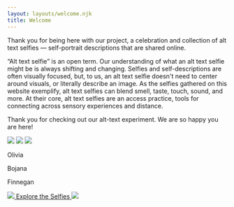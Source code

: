 ```yaml
---
layout: layouts/welcome.njk
title: Welcome
---
```


Thank you for being here with our project, a celebration and collection of alt text selfies — self-portrait descriptions that are shared online.

“Alt text selfie” is an open term. Our understanding of what an alt text selfie might be is always shifting and changing. Selfies and self-descriptions are often visually focused, but, to us, an alt text selfie doesn't need to center around visuals, or literally describe an image. As the selfies gathered on this website exemplify, alt text selfies can blend smell, taste, touch, sound, and more. At their core, alt text selfies are an access practice, tools for connecting across sensory experiences and distance.

Thank you for checking out our alt-text experiment. We are so happy you are here!

<div class="stars-animating">
    <img class="star small" src="http://localhost:8080/assets/images/star01.svg"/>
    <img class="star small" src="http://localhost:8080/assets/images/star02.svg"/>
    <img class="star small" src="http://localhost:8080/assets/images/star03.svg"/>
</div>

Olivia

Bojana

Finnegan

<a class="ats-button-large simple" href="/selfies">
    <span class="stars-animating"><img class="star small" src="http://localhost:8080/assets/images/star20.svg"/></span> <span class="star-text">Explore the Selfies</span> <span class="stars-animating"><img class="star small" src="http://localhost:8080/assets/images/star22.svg"/></span>
</a>
